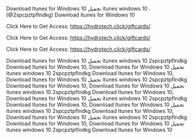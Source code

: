 Download Itunes for Windows 10 تحميل itunes windows 10 . (@2spcpztpflndkg) Download Itunes for Windows 10

Click Here to Get Access: https://hydrotech.click/giftcards/

Click Here to Get Access: https://hydrotech.click/giftcards/

Click Here to Get Access: https://hydrotech.click/giftcards/

Download Itunes for Windows 10 تحميل itunes windows 10 2spcpztpflndkg Download Itunes for Windows 10, Download Itunes for Windows 10 تحميل itunes windows 10 2spcpztpflndkg Download Itunes for Windows 10, Download Itunes for Windows 10 تحميل itunes windows 10 2spcpztpflndkg Download Itunes for Windows 10, Download Itunes for Windows 10 تحميل itunes windows 10 2spcpztpflndkg Download Itunes for Windows 10, Download Itunes for Windows 10 تحميل itunes windows 10 2spcpztpflndkg Download Itunes for Windows 10, Download Itunes for Windows 10 تحميل itunes windows 10 2spcpztpflndkg Download Itunes for Windows 10, Download Itunes for Windows 10 تحميل itunes windows 10 2spcpztpflndkg Download Itunes for Windows 10, Download Itunes for Windows 10 تحميل itunes windows 10 2spcpztpflndkg Download Itunes for Windows 10

